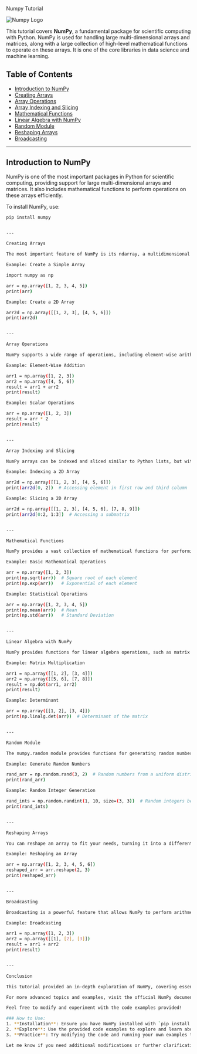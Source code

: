 Numpy Tutorial

![Numpy Logo](https://upload.wikimedia.org/wikipedia/commons/2/20/Numpy_logo_2020.svg)

This tutorial covers **NumPy**, a fundamental package for scientific computing with Python. NumPy is used for handling large multi-dimensional arrays and matrices, along with a large collection of high-level mathematical functions to operate on these arrays. It is one of the core libraries in data science and machine learning.

## Table of Contents

- [Introduction to NumPy](#introduction-to-numpy)
- [Creating Arrays](#creating-arrays)
- [Array Operations](#array-operations)
- [Array Indexing and Slicing](#array-indexing-and-slicing)
- [Mathematical Functions](#mathematical-functions)
- [Linear Algebra with NumPy](#linear-algebra-with-numpy)
- [Random Module](#random-module)
- [Reshaping Arrays](#reshaping-arrays)
- [Broadcasting](#broadcasting)

---

## Introduction to NumPy

NumPy is one of the most important packages in Python for scientific computing, providing support for large multi-dimensional arrays and matrices. It also includes mathematical functions to perform operations on these arrays efficiently.

To install NumPy, use:
```bash
pip install numpy


---

Creating Arrays

The most important feature of NumPy is its ndarray, a multidimensional array object that allows us to store data efficiently. You can create a NumPy array from a list, tuple, or other sequences.

Example: Create a Simple Array

import numpy as np

arr = np.array([1, 2, 3, 4, 5])
print(arr)

Example: Create a 2D Array

arr2d = np.array([[1, 2, 3], [4, 5, 6]])
print(arr2d)


---

Array Operations

NumPy supports a wide range of operations, including element-wise arithmetic operations, matrix multiplication, and more.

Example: Element-Wise Addition

arr1 = np.array([1, 2, 3])
arr2 = np.array([4, 5, 6])
result = arr1 + arr2
print(result)

Example: Scalar Operations

arr = np.array([1, 2, 3])
result = arr * 2
print(result)


---

Array Indexing and Slicing

NumPy arrays can be indexed and sliced similar to Python lists, but with added capabilities such as multi-dimensional indexing.

Example: Indexing a 2D Array

arr2d = np.array([[1, 2, 3], [4, 5, 6]])
print(arr2d[0, 2])  # Accessing element in first row and third column

Example: Slicing a 2D Array

arr2d = np.array([[1, 2, 3], [4, 5, 6], [7, 8, 9]])
print(arr2d[0:2, 1:3])  # Accessing a submatrix


---

Mathematical Functions

NumPy provides a vast collection of mathematical functions for performing calculations on arrays. These include functions for trigonometry, statistics, linear algebra, and more.

Example: Basic Mathematical Operations

arr = np.array([1, 2, 3])
print(np.sqrt(arr))  # Square root of each element
print(np.exp(arr))   # Exponential of each element

Example: Statistical Operations

arr = np.array([1, 2, 3, 4, 5])
print(np.mean(arr))  # Mean
print(np.std(arr))   # Standard Deviation


---

Linear Algebra with NumPy

NumPy provides functions for linear algebra operations, such as matrix multiplication, determinant calculation, eigenvalues, and more.

Example: Matrix Multiplication

arr1 = np.array([[1, 2], [3, 4]])
arr2 = np.array([[5, 6], [7, 8]])
result = np.dot(arr1, arr2)
print(result)

Example: Determinant

arr = np.array([[1, 2], [3, 4]])
print(np.linalg.det(arr))  # Determinant of the matrix


---

Random Module

The numpy.random module provides functions for generating random numbers and performing random sampling.

Example: Generate Random Numbers

rand_arr = np.random.rand(3, 2)  # Random numbers from a uniform distribution
print(rand_arr)

Example: Random Integer Generation

rand_ints = np.random.randint(1, 10, size=(3, 3))  # Random integers between 1 and 10
print(rand_ints)


---

Reshaping Arrays

You can reshape an array to fit your needs, turning it into a different shape without changing its data.

Example: Reshaping an Array

arr = np.array([1, 2, 3, 4, 5, 6])
reshaped_arr = arr.reshape(2, 3)
print(reshaped_arr)


---

Broadcasting

Broadcasting is a powerful feature that allows NumPy to perform arithmetic operations on arrays of different shapes. The smaller array is "broadcast" over the larger array so that they have compatible shapes.

Example: Broadcasting

arr1 = np.array([1, 2, 3])
arr2 = np.array([[1], [2], [3]])
result = arr1 + arr2
print(result)


---

Conclusion

This tutorial provided an in-depth exploration of NumPy, covering essential topics such as array creation, operations, slicing, linear algebra, and more. NumPy is the foundational library for numerical computing in Python, and mastering it will greatly enhance your ability to work with scientific data.

For more advanced topics and examples, visit the official NumPy documentation: https://numpy.org/

Feel free to modify and experiment with the code examples provided!

### How to Use:
1. **Installation**: Ensure you have NumPy installed with `pip install numpy`.
2. **Explore**: Use the provided code examples to explore and learn about various NumPy features.
3. **Practice**: Try modifying the code and running your own examples to gain a deeper understanding of how NumPy works.

Let me know if you need additional modifications or further clarifications!
